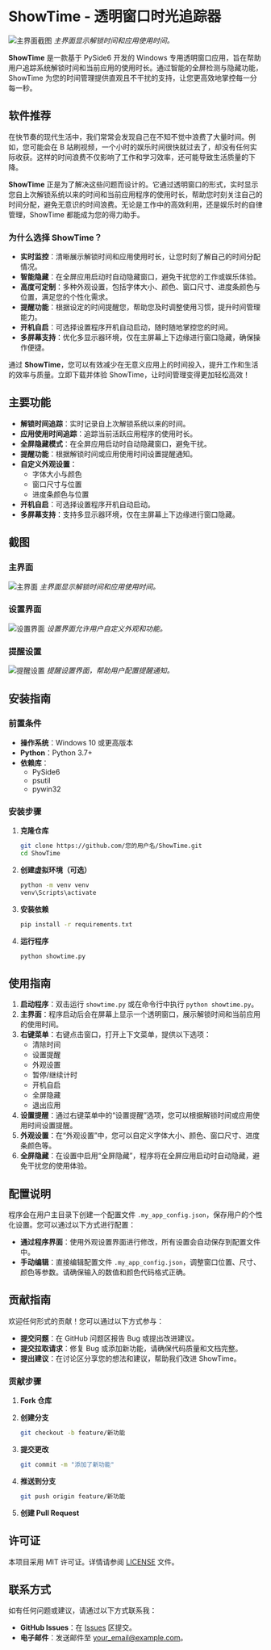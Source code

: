 
# ShowTime - 透明窗口时光追踪器

![主界面截图](https://github.com/您的用户名/ShowTime/raw/main/screenshots/main_interface.png)
*主界面显示解锁时间和应用使用时间。*

**ShowTime** 是一款基于 PySide6 开发的 Windows 专用透明窗口应用，旨在帮助用户追踪系统解锁时间和当前应用的使用时长。通过智能的全屏检测与隐藏功能，ShowTime 为您的时间管理提供直观且不干扰的支持，让您更高效地掌控每一分每一秒。

## 软件推荐

在快节奏的现代生活中，我们常常会发现自己在不知不觉中浪费了大量时间。例如，您可能会在 B 站刷视频，一个小时的娱乐时间很快就过去了，却没有任何实际收获。这样的时间浪费不仅影响了工作和学习效率，还可能导致生活质量的下降。

**ShowTime** 正是为了解决这些问题而设计的。它通过透明窗口的形式，实时显示您自上次解锁系统以来的时间和当前应用程序的使用时长，帮助您时刻关注自己的时间分配，避免无意识的时间浪费。无论是工作中的高效利用，还是娱乐时的自律管理，ShowTime 都能成为您的得力助手。

### 为什么选择 ShowTime？

- **实时监控**：清晰展示解锁时间和应用使用时长，让您时刻了解自己的时间分配情况。
- **智能隐藏**：在全屏应用启动时自动隐藏窗口，避免干扰您的工作或娱乐体验。
- **高度可定制**：多种外观设置，包括字体大小、颜色、窗口尺寸、进度条颜色与位置，满足您的个性化需求。
- **提醒功能**：根据设定的时间提醒您，帮助您及时调整使用习惯，提升时间管理能力。
- **开机自启**：可选择设置程序开机自动启动，随时随地掌控您的时间。
- **多屏幕支持**：优化多显示器环境，仅在主屏幕上下边缘进行窗口隐藏，确保操作便捷。

通过 **ShowTime**，您可以有效减少在无意义应用上的时间投入，提升工作和生活的效率与质量。立即下载并体验 ShowTime，让时间管理变得更加轻松高效！

## 主要功能

- **解锁时间追踪**：实时记录自上次解锁系统以来的时间。
- **应用使用时间追踪**：追踪当前活跃应用程序的使用时长。
- **全屏隐藏模式**：在全屏应用启动时自动隐藏窗口，避免干扰。
- **提醒功能**：根据解锁时间或应用使用时间设置提醒通知。
- **自定义外观设置**：
  - 字体大小与颜色
  - 窗口尺寸与位置
  - 进度条颜色与位置
- **开机自启**：可选择设置程序开机自动启动。
- **多屏幕支持**：支持多显示器环境，仅在主屏幕上下边缘进行窗口隐藏。

## 截图

### 主界面

![主界面](https://github.com/您的用户名/ShowTime/raw/main/screenshots/main_interface.png)
*主界面显示解锁时间和应用使用时间。*

### 设置界面

![设置界面](https://github.com/您的用户名/ShowTime/raw/main/screenshots/settings_interface.png)
*设置界面允许用户自定义外观和功能。*

### 提醒设置

![提醒设置](https://github.com/您的用户名/ShowTime/raw/main/screenshots/reminder_settings.png)
*提醒设置界面，帮助用户配置提醒通知。*

## 安装指南

### 前置条件

- **操作系统**：Windows 10 或更高版本
- **Python**：Python 3.7+
- **依赖库**：
  - PySide6
  - psutil
  - pywin32

### 安装步骤

1. **克隆仓库**

   ```bash
   git clone https://github.com/您的用户名/ShowTime.git
   cd ShowTime
   ```

2. **创建虚拟环境（可选）**

   ```bash
   python -m venv venv
   venv\Scripts\activate
   ```

3. **安装依赖**

   ```bash
   pip install -r requirements.txt
   ```

4. **运行程序**

   ```bash
   python showtime.py
   ```

## 使用指南

1. **启动程序**：双击运行 `showtime.py` 或在命令行中执行 `python showtime.py`。
2. **主界面**：程序启动后会在屏幕上显示一个透明窗口，展示解锁时间和当前应用的使用时间。
3. **右键菜单**：右键点击窗口，打开上下文菜单，提供以下选项：
   - 清除时间
   - 设置提醒
   - 外观设置
   - 暂停/继续计时
   - 开机自启
   - 全屏隐藏
   - 退出应用
4. **设置提醒**：通过右键菜单中的“设置提醒”选项，您可以根据解锁时间或应用使用时间设置提醒。
5. **外观设置**：在“外观设置”中，您可以自定义字体大小、颜色、窗口尺寸、进度条颜色等。
6. **全屏隐藏**：在设置中启用“全屏隐藏”，程序将在全屏应用启动时自动隐藏，避免干扰您的使用体验。

## 配置说明

程序会在用户主目录下创建一个配置文件 `.my_app_config.json`，保存用户的个性化设置。您可以通过以下方式进行配置：

- **通过程序界面**：使用外观设置界面进行修改，所有设置会自动保存到配置文件中。
- **手动编辑**：直接编辑配置文件 `.my_app_config.json`，调整窗口位置、尺寸、颜色等参数。请确保输入的数值和颜色代码格式正确。

## 贡献指南

欢迎任何形式的贡献！您可以通过以下方式参与：

- **提交问题**：在 GitHub 问题区报告 Bug 或提出改进建议。
- **提交拉取请求**：修复 Bug 或添加新功能，请确保代码质量和文档完整。
- **提出建议**：在讨论区分享您的想法和建议，帮助我们改进 ShowTime。

### 贡献步骤

1. **Fork 仓库**
2. **创建分支**

   ```bash
   git checkout -b feature/新功能
   ```

3. **提交更改**

   ```bash
   git commit -m "添加了新功能"
   ```

4. **推送到分支**

   ```bash
   git push origin feature/新功能
   ```

5. **创建 Pull Request**

## 许可证

本项目采用 MIT 许可证。详情请参阅 [LICENSE](https://github.com/您的用户名/ShowTime/blob/main/LICENSE) 文件。

## 联系方式

如有任何问题或建议，请通过以下方式联系我：

- **GitHub Issues**：在 [Issues](https://github.com/您的用户名/ShowTime/issues) 区提交。
- **电子邮件**：发送邮件至 [your_email@example.com](mailto:your_email@example.com)。
